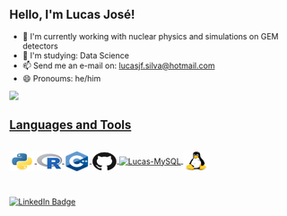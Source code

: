 ## Hello, I'm Lucas José!

- 🔭 I'm currently working with nuclear physics and simulations on GEM detectors
- 🌱 I'm studying: Data Science
- 📫 Send me an e-mail on: lucasjf.silva@hotmail.com
- 😄 Pronoums: he/him

<div align="left">
  <a href="https://github.com/lucasjsilva">
  <img height="180em" src="https://github-readme-stats.vercel.app/api/top-langs/?username=lucasjsilva&layout=compact&langs_count=7&theme=dark"/>
</div>
  
  ## Languages and Tools
  <div style="display: inline_block"><br>
    <img align="center" alt="Lucas-Python" height="35" width="45" src="https://raw.githubusercontent.com/devicons/devicon/master/icons/python/python-original.svg">
    <img align="center" alt="Lucas-R" height="35" width="45" src="https://raw.githubusercontent.com/devicons/devicon/master/icons/r/r-original.svg">
    <img align="center" alt="Lucas-CPlusPlus" height="35" width="45" src="https://raw.githubusercontent.com/devicons/devicon/master/icons/cplusplus/cplusplus-original.svg">
    <img align="center" alt="Lucas-Github" height="35" width="45" src="https://raw.githubusercontent.com/devicons/devicon/master/icons/github/github-original.svg">
    <img align="center" alt="Lucas-MySQL" height="65" width="75" src="https://cdn.jsdelivr.net/gh/devicons/devicon/icons/mysql/mysql-plain-wordmark.svg" />
    <img align="center" alt="Lucas-Linux" height="35" width="45" src="https://raw.githubusercontent.com/devicons/devicon/master/icons/linux/linux-original.svg">
</div>

##
  
  </br>[![LinkedIn Badge](https://img.shields.io/badge/LinkedIn-informational?style=flat&logo=linkedin&logoColor=white&color=0D76A8&link=https://linkedin.com/in/lucasjosefrancodasilva)](https://linkedin.com/in/lucasjosefrancodasilva)
